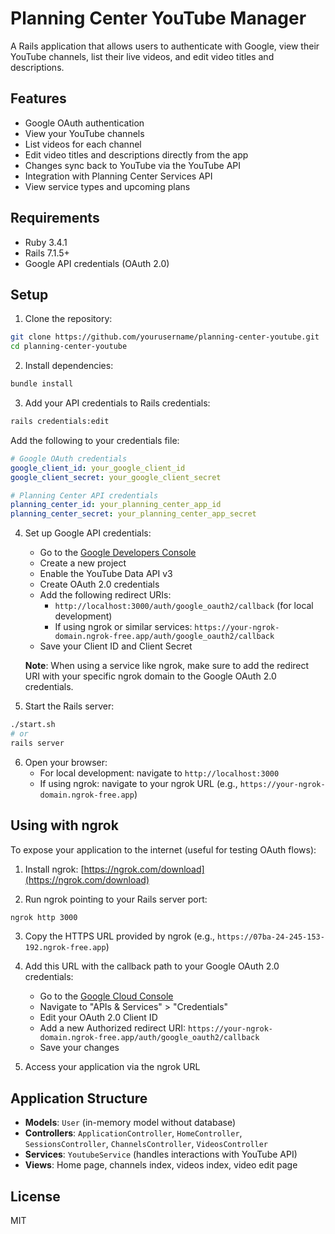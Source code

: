 # Planning Center YouTube Manager

A Rails application that allows users to authenticate with Google, view their YouTube channels, list their live videos, and edit video titles and descriptions.

## Features

- Google OAuth authentication
- View your YouTube channels
- List videos for each channel
- Edit video titles and descriptions directly from the app
- Changes sync back to YouTube via the YouTube API
- Integration with Planning Center Services API
- View service types and upcoming plans

## Requirements

- Ruby 3.4.1
- Rails 7.1.5+
- Google API credentials (OAuth 2.0)

## Setup

1. Clone the repository:
```bash
git clone https://github.com/yourusername/planning-center-youtube.git
cd planning-center-youtube
```

2. Install dependencies:
```bash
bundle install
```

3. Add your API credentials to Rails credentials:
```bash
rails credentials:edit
```

Add the following to your credentials file:
```yaml
# Google OAuth credentials
google_client_id: your_google_client_id
google_client_secret: your_google_client_secret

# Planning Center API credentials
planning_center_id: your_planning_center_app_id
planning_center_secret: your_planning_center_app_secret
```

4. Set up Google API credentials:
   - Go to the [Google Developers Console](https://console.developers.google.com/)
   - Create a new project
   - Enable the YouTube Data API v3
   - Create OAuth 2.0 credentials
   - Add the following redirect URIs:
     - `http://localhost:3000/auth/google_oauth2/callback` (for local development)
     - If using ngrok or similar services: `https://your-ngrok-domain.ngrok-free.app/auth/google_oauth2/callback`
   - Save your Client ID and Client Secret
   
   **Note**: When using a service like ngrok, make sure to add the redirect URI with your specific ngrok domain to the Google OAuth 2.0 credentials.

5. Start the Rails server:
```bash
./start.sh
# or
rails server
```

6. Open your browser:
   - For local development: navigate to `http://localhost:3000`
   - If using ngrok: navigate to your ngrok URL (e.g., `https://your-ngrok-domain.ngrok-free.app`)

## Using with ngrok

To expose your application to the internet (useful for testing OAuth flows):

1. Install ngrok: [https://ngrok.com/download](https://ngrok.com/download)

2. Run ngrok pointing to your Rails server port:
```bash
ngrok http 3000
```

3. Copy the HTTPS URL provided by ngrok (e.g., `https://07ba-24-245-153-192.ngrok-free.app`)

4. Add this URL with the callback path to your Google OAuth 2.0 credentials:
   - Go to the [Google Cloud Console](https://console.cloud.google.com/)
   - Navigate to "APIs & Services" > "Credentials"
   - Edit your OAuth 2.0 Client ID
   - Add a new Authorized redirect URI: `https://your-ngrok-domain.ngrok-free.app/auth/google_oauth2/callback`
   - Save your changes

5. Access your application via the ngrok URL

## Application Structure

- **Models**: `User` (in-memory model without database)
- **Controllers**: `ApplicationController`, `HomeController`, `SessionsController`, `ChannelsController`, `VideosController`
- **Services**: `YoutubeService` (handles interactions with YouTube API)
- **Views**: Home page, channels index, videos index, video edit page

## License

MIT
